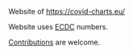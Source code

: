 Website of https://covid-charts.eu/

Website uses [ECDC](https://www.ecdc.europa.eu/en/publications-data/download-todays-data-geographic-distribution-covid-19-cases-worldwide) numbers.

[Contributions](https://github.com/ddtxra/covid19-ecdc/issues) are welcome. 